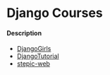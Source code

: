 # Django Courses

#### Description

- [DjangoGirls](https://tutorial.djangogirls.org/en/)
- [DjangoTutorial](https://docs.djangoproject.com/en/1.11/intro/)
- [stepic-web](https://stepik.org/course/154) 
